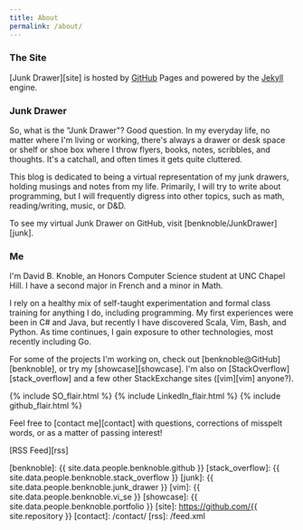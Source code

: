 ```yaml
---
title: About
permalink: /about/
---
```

### The Site

[Junk Drawer][site] is hosted by [GitHub][github] Pages and powered by the
[Jekyll][jekyll] engine.

### Junk Drawer

So, what is the "Junk Drawer"? Good question. In my everyday life, no matter
where I'm living or working, there's always a drawer or desk space or shelf or
shoe box where I throw flyers, books, notes, scribbles, and thoughts. It's a
catchall, and often times it gets quite cluttered.

This blog is dedicated to being a virtual representation of my junk drawers,
holding musings and notes from my life. Primarily, I will try to write about
programming, but I will frequently digress into other topics, such as math,
reading/writing, music, or D&D.

To see my virtual Junk Drawer on GitHub, visit [benknoble/JunkDrawer][junk].

### Me

I'm David B. Knoble, an Honors Computer Science student at UNC Chapel Hill. I
have a second major in French and a minor in Math.

I rely on a healthy mix of self-taught experimentation and formal class training
for anything I do, including programming. My first experiences were been in C#
and Java, but recently I have discovered Scala, Vim, Bash, and Python. As time
continues, I gain exposure to other technologies, most recently including Go.

For some of the projects I'm working on, check out
[benknoble@GitHub][benknoble], or try my [showcase][showcase]. I'm also on
[StackOverflow][stack_overflow] and a few other StackExchange sites ([vim][vim]
anyone?).

{% include SO_flair.html %}
{% include LinkedIn_flair.html %}
{% include github_flair.html %}

Feel free to [contact me][contact] with questions, corrections of misspelt
words, or as a matter of passing interest!

[RSS Feed][rss]

<!-- Links -->
[github]: https://github.com/
[jekyll]: http://jekyllrb.com
[benknoble]: {{ site.data.people.benknoble.github }}
[stack_overflow]: {{ site.data.people.benknoble.stack_overflow }}
[junk]: {{ site.data.people.benknoble.junk_drawer }}
[vim]: {{ site.data.people.benknoble.vi_se }}
[showcase]: {{ site.data.people.benknoble.portfolio }}
[site]: https://github.com/{{ site.repository }}
[contact]: /contact/
[rss]: /feed.xml
